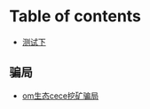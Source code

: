 # Table of contents

* [测试下](README.md)

## 骗局

* [om生态cece挖矿骗局](pian-ju/om-sheng-tai-cece-wa-kuang-pian-ju.md)

